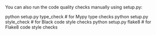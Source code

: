 

<!--
 * @version:
 * @Author:  StevenJokess https://github.com/StevenJokess
 * @Date: 2020-11-07 23:35:12
 * @LastEditors:  StevenJokess https://github.com/StevenJokess
 * @LastEditTime: 2020-11-07 23:35:37
 * @Description:
 * @TODO::
 * @Reference:
-->
You can also run the code quality checks manually using setup.py:

python setup.py type_check   # for Mypy type checks
python setup.py style_check  # for Black code style checks
python setup.py flake8       # for Flake8 code style checks

[1]: https://ts.gluon.ai/community/devsetup.html
